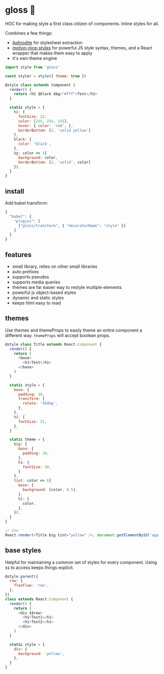 # gloss 💅

HOC for making style a first class citizen of components. Inline styles for all.

Combines a few things:

- [Aphrodite](https://github.com/Khan/aphrodite) for stylesheet extraction
- [motion-nice-styles](https://github.com/motion/motion/tree/master/packages/nice-styles) for powerful JS style syntax, themes, and a React wrapper that makes them easy to apply
- it's own theme engine


```js
import style from 'gloss'

const styler = style({ theme: true })

@style class extends Component {
  render() {
    return <h1 $black $bg="#fff">Test</h1>
  }

  static style = {
    h1: {
      fontSize: 22,
      color: [255, 255, 255],
      hover: { color: 'red', },
      borderBottom: [2, 'solid yellow']
    },
    black: {
      color: 'black',
    },
    bg: color => ({
      background: color,
      borderBottom: [2, 'solid', color]
    }),
  }
}
```

install
---
Add babel transform:

```js
{
  "babel": {
    "plugins": [
      ["gloss/transform", { "decoratorName": "style" }]
    ]
  }
}
```


features
---

- small library, relies on other small libraries
- auto prefixes
- supports pseudos
- supports media queries
- themes are far easier way to restyle multiple elements
- powerful js object-based styles
- dynamic and static styles
- keeps html easy to read

themes
---

Use themes and themeProps to easily theme an entire component a different way. `themeProps` will accept boolean props.

```js
@style class Title extends React.Component {
  render() {
    return (
      <base>
        <h1>Test</h1>
      </base>
    )
  }

  static style = {
    base: {
      padding: 10,
      transform: {
        rotate: '45deg',
      },
    },
    h1: {
      fontSize: 22,
    },
  }

  static theme = {
    big: {
      base: {
        padding: 20,
      },
      h1: {
        fontSize: 50,
      }
    },
    tint: color => ({
      base: {
        background: [color, 0.5],
      },
      h1: {
        color,
      },
    }),
  }
}

// Use
React.render(<Title big tint="yellow" />, document.getElementById('app'))
```

base styles
---

Helpful for maintaining a common set of styles for every component. Using `$$` to access keeps things explicit.

```js
@style.parent({
  row: {
    flexFlow: 'row',
  },
})
class extends React.Component {
  render() {
    return (
      <div $$row>
        <h1>Test1</h1>
        <h1>Test2</h1>
      </div>
    )
  }

  static style = {
    div: {
      background: 'yellow',
    },
  }
}
```

